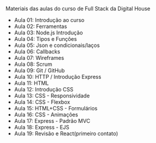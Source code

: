 Materiais das aulas do curso de Full Stack da Digital House

- Aula 01: Introdução ao curso
- Aula 02: Ferramentas
- Aula 03: Node.js Introdução
- Aula 04: Tipos e Funções
- Aula 05: Json e condicionais/laços
- Aula 06: Callbacks
- Aula 07: Wireframes
- Aula 08: Scrum
- Aula 09: Git / GitHub
- Aula 10: HTTP / Introdução Express
- Aula 11: HTML
- Aula 12: Introdução CSS 
- Aula 13: CSS - Responsividade
- Aula 14: CSS - Flexbox
- Aula 15: HTML+CSS - Formulários
- Aula 16: CSS - Animações
- Aula 17: Express - Padrão MVC
- Aula 18: Express - EJS
- Aula 19: Revisão e React(primeiro contato)